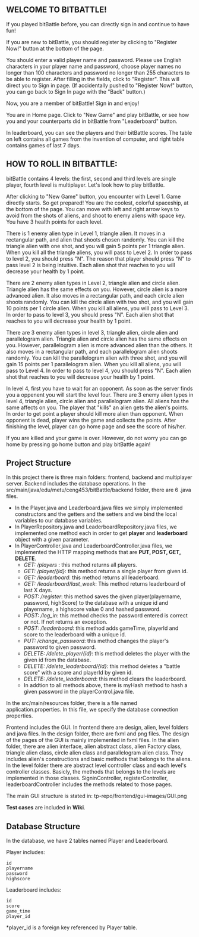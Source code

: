 ## **WELCOME TO BITBATTLE!**

If you played bitBattle before, you can directly sign in and continue to have fun!

If you are new to bitBattle, you should register by clicking to "Register Now!" button at the bottom of the page.

You should enter a valid player name and password. Please use English characters in your player name and password, choose player names no longer than 100 characters and password no longer than 255 characters to be able to register. After filling in the fields, click to "Register". This will direct you to Sign in page.
(If accidentally pushed to "Register Now!" button, you can go back  to Sign In page with the "Back" button.)

Now, you are a member of bitBattle! Sign in and enjoy!


You are in Home page. Click to "New Game" and play bitBattle, or see how you and your counterparts did in bitBattle from "Leaderboard" button.

In leaderboard, you can see the players and their bitBattle scores. The table on left contains all games from the invention of computer, and right table contains games of last 7 days.

## **HOW TO ROLL IN BITBATTLE:**

bitBattle contains 4 levels: the first, second and third levels are single player, fourth level is multiplayer. Let's look how to play bitBattle.

After clicking to "New Game" button, you encounter with Level 1. Game directly starts. So get prepared!
You are the coolest, colorful spaceship, at the bottom of the page. You can move with left and right arrow keys to avoid from the shots of aliens, and shoot to enemy aliens with space key. You have 3 health points for each level.

There is 1 enemy alien type in Level 1, triangle alien. It moves in a rectangular path, and alien that shoots chosen randomly. You can kill the triangle alien with one shot, and you will gain 5 points per 1 triangle alien. When you kill all the triangle aliens, you will pass to Level 2. In order to pass to level 2, you should press "N".  The reason that player should press "N" to pass level 2 is being intuitive. Each alien shot that reaches to you will decrease your health by 1 point.

There are 2 enemy alien types in Level 2, triangle alien and circle alien. Triangle alien has the same effects on you. However, circle alien is a more advanced alien. It also moves in a rectangular path, and each circle alien shoots randomly. You can kill the circle alien with two shot, and you will gain 10 points per 1 circle alien. When you kill all aliens, you will pass to Level 3. In order to pass to level 3, you should press "N". Each alien shot that reaches to you will decrease your health by 1 point.

There are 3 enemy alien types in level 3, triangle alien, circle alien and parallelogram alien. Triangle alien and circle alien has the same effects on you. However, parallelogram alien is more advanced alien than the others. It also moves in a rectangular path, and each parallelogram alien shoots randomly. You can kill the parallelogram alien with three shot, and you will gain 15 points per 1 parallelogram alien. When you kill all aliens, you will pass to Level 4. In order to pass to level 4, you should press "N". Each alien shot that reaches to you will decrease your health by 1 point.

In level 4, first you have to wait for an opponent. As soon as the server finds you a oppenent you will start the level four. There are 3 enemy alien types in level 4, triangle alien, circle alien and parallelogram alien. All aliens has the same affects on you. The player that "kills" an alien gets the alien's points. In order to get point a player should kill more alien than opponent. When opponent is dead, player wins the game and collects the points. After finishing the level, player can go home page and see the score of his/her. 

If you are killed and your game is over. However, do not worry you can go home by pressing go home button and play bitBattle again!


## Project Structure
In this project there is three main folders: frontend, backend and multiplayer server.
Backend includes the database operations. 
In the src/main/java/edu/metu/ceng453/bitBattle/backend folder, there are 6 .java files. 

* In the Player.java and Leaderboard.java files we simply implemented constructors and the getters and the setters and we bind the local variables to our database variables.
* In PlayerRepository.java and LeaderboardRepository.java files, we implemented one method each in order to get **player** and **leaderboard** object with a given parameter.
* In PlayerController.java and LeaderboardController.java files, we implemented the HTTP mapping methods that are **PUT, POST, GET, DELETE**.
    * *GET: /players* : this method returns all players.
    * *GET: /player/{id}*: this method returns a single player from given id.
    * *GET: /leaderboard*:  this method returns all leaderboard.
    * *GET: /leaderboard/last_week*: This method returns leaderboard of last X days.
    * *POST: /register*: this method saves the given player(playername, password, highScore) to the database with a unique id and playername, a highscore value 0 and hashed password.
    * *POST: /log_in*: this method checks the password entered is correct or not. If not returns an exception.
    * *POST: /leaderboard*: this method adds gameTime, playerId and score to the leaderboard with a unique id.
    * *PUT: /change_password*: this method changes the player's password to given password.
    * *DELETE: /delete_player/{id}*: this method deletes the player with the given id from the database.
    * *DELETE: /delete_leaderboard/{id}*: this method deletes a "battle score" with a score and playerId by given id.
    * *DELETE: /delete_leaderboard*:  this method clears the leaderboard.
    * In addtion to all methods above, there is myHash method to hash a given password in the playerControl.java file.
    
In the src/main/resources folder, there is a file named application.properties. In this file, we specify the database connection properties.

Frontend includes the GUI. In frontend there are design, alien, level folders and java files. In the design folder, there are fxml and png files. The design of the pages of the GUI is mainly implemented in fxml files. In the alien folder, there are alien interface, alien abstract class, alien Factory class, triangle alien class, circle alien class and parallelogram alien class. They includes alien's constructions and basic methods that belongs to the aliens. In the level folder there are abstract level controller class and each level's controller classes. Basicly, the methods that belongs to the levels are implemented in those classes. SigninController, registerController, leaderboardController includes the methods related to those pages. 

The main GUI structure is stated in:
tp-repo/frontend/gui-images/GUI.png

**Test cases** are included in **Wiki**.

## Database Structure

In the database, we have 2 tables named Player and Leaderboard.

Player includes:

    id
    playername
    password
    highscore
    
Leaderboard includes:

    id
    score
    game_time
    player_id
    
*player_id is a foreign key referenced by Player table.
